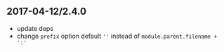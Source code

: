 ## 2017-04-12/2.4.0

- update deps
- change `prefix` option default `''` instead of `module.parent.filename + ':'`